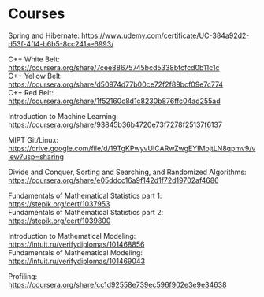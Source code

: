 # Courses

Spring and Hibernate: https://www.udemy.com/certificate/UC-384a92d2-d53f-4ff4-b6b5-8cc241ae6993/

C++ White Belt: https://coursera.org/share/7cee88675745bcd5338bfcfcd0b11c1c  
C++ Yellow Belt: https://coursera.org/share/d50974d77b00ce72f2f89bcf09e7c774  
C++ Red Belt: https://coursera.org/share/1f52160c8d1c8230b876ffc04ad255ad  

Introduction to Machine Learning: https://coursera.org/share/93845b36b4720e73f7278f25137f6137

MIPT Git/Linux: https://drive.google.com/file/d/19TgKPwyvUICARwZwgEYIMbjtLN8qpmv9/view?usp=sharing

Divide and Conquer, Sorting and Searching, and Randomized Algorithms: https://coursera.org/share/e05ddcc16a9f142d1f72d19702af4686

Fundamentals of Mathematical Statistics part 1: https://stepik.org/cert/1037953  
Fundamentals of Mathematical Statistics part 2: https://stepik.org/cert/1039800  


Introduction to Mathematical Modeling: https://intuit.ru/verifydiplomas/101468856  
Fundamentals of Mathematical Modeling: https://intuit.ru/verifydiplomas/101469043  

Profiling: https://coursera.org/share/cc1d92558e739ec596f902e3e9e34638
